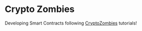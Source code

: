 # Crypto Zombies
Developing Smart Contracts following [CryptoZombies](https://cryptozombies.io/) tutorials!
